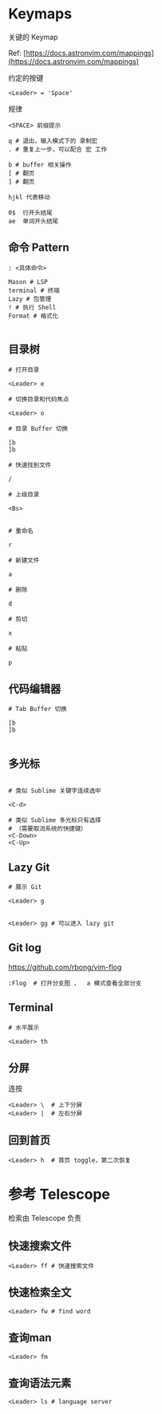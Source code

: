 # Keymaps

关键的 Keymap

Ref: [https://docs.astronvim.com/mappings](https://docs.astronvim.com/mappings)

约定的按键

```
<Leader> = 'Space'
```



规律

```
<SPACE> 前缀提示

q # 退出，输入模式下的 录制宏
. # 重复上一步，可以配合 宏 工作

b # buffer 相关操作
[ # 翻页
] # 翻页

hjkl 代表移动

0$  行开头结尾
ae  单词开头结尾

```

## 命令 Pattern


```
: <具体命令>

Mason # LSP
terminal # 终端
Lazy # 包管理
! # 执行 Shell
Format # 格式化


```


## 目录树


```
# 打开目录

<Leader> e

# 切换目录和代码焦点

<Leader> o

# 目录 Buffer 切换

[b
]b

# 快速找到文件

/

# 上级目录

<Bs>


# 重命名

r

# 新建文件

a

# 删除

d

# 剪切

x

# 粘贴

p

```

## 代码编辑器

```
# Tab Buffer 切换

[b
]b


```


## 多光标

```

# 类似 Sublime 关键字连续选中

<C-d>

# 类似 Sublime 多光标只有选择
# （需要取消系统的快捷键）
<C-Down>
<C-Up>

```

## Lazy Git

```
# 展示 Git

<Leader> g


<Leader> gg # 可以进入 lazy git 

```

## Git log

https://github.com/rbong/vim-flog

```
:Flog  # 打开分支图 ，  a 模式查看全部分支

```




## Terminal


```
# 水平展示

<Leader> th

```


## 分屏

连按
```
<Leader> \  # 上下分屏
<Leader> |  # 左右分屏

```

## 回到首页

```
<Leader> h  # 首页 toggle，第二次恢复
```


# 参考 Telescope

检索由 Telescope 负责

## 快速搜索文件

```
<Leader> ff # 快速搜索文件

```

## 快速检索全文

```
<Leader> fw # find word
```

## 查询man

```
<Leader> fm 
```

## 查询语法元素

```
<Leader> ls # language server
```

